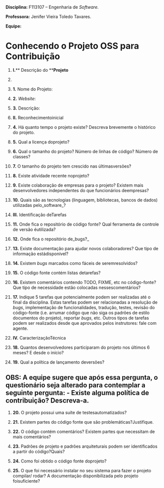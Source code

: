 **Disciplina:** F113107 – Engenharia de _Software._

**Professora:** Jenifer Vieira Toledo Tavares.

**Equipe:**

# Conhecendo o Projeto OSS para Contribuição



1. **I.**** Descrição do ****Projeto**

1.
  1. **1.** Nome do Projeto:
  2. **2.** _Website_:
  3. **3.** Descrição:



1. **II.** Reconhecimentoinicial

1. **4.** Há quanto tempo o projeto existe? Descreva brevemente o histórico do projeto.
2. **5.** Qual a licença doprojeto?
3. **6.** Qual o tamanho do projeto? Número de linhas de código? Número de classes?
4. **7.** O tamanho do projeto tem crescido nas últimasversões?
5. **8.** Existe atividade recente noprojeto?
6. **9.** Existe colaboração de empresas para o projeto? Existem mais desenvolvedores independentes do que funcionários deempresas?
7. **10.** Quais são as tecnologias (linguagem, bibliotecas, bancos de dados) utilizadas pelo_software_?

1. **III.** Identificação deTarefas

1. **11.** Onde fica o repositório de código fonte? Qual ferramenta de controle de versão éutilizada?
2. **12.** Onde fica o repositório de_bugs?_
3. **13.** Existe documentação para ajudar novos colaboradores? Que tipo de informação estádisponível?
4. **14.** Existem _bugs_ marcados como fáceis de seremresolvidos?
5. **15.** O código fonte contém listas detarefas?
6. **16.** Existem comentários contendo TODO, FIXME, etc no código-fonte? Que tipo de necessidade estão colocadas nessescomentários?
7. **17.** Indique 5 tarefas que potencialmente podem ser realizadas até o final da disciplina. Estas tarefas podem ser relacionadas a resolução de _bugs_, implementação de funcionalidades, tradução, testes, revisão do código-fonte (i.e. arrumar código que não siga os padrões de estilo documentos do projeto), reportar _bugs_, etc. Outros tipos de tarefas podem ser realizados desde que aprovados pelos instrutores: fale com agente.

1. **IV.** CaracterizaçãoTécnica

1. **18.** Quantos desenvolvedores participaram do projeto nos últimos 6 meses? E desde o início?
2. **19.** Qual a política de lançamento deversões?

## OBS: A equipe sugere que após essa pergunta, o questionário seja alterado para contemplar a seguinte pergunta: - Existe alguma política de contribuição? Descreva-a.

1. **20.** O projeto possui uma suíte de testesautomatizados?

1. **21.** Existem partes do código fonte que são problemáticas?Justifique.

1. **22.** O código contém comentários? Existem partes que necessitam de mais comentários?
2. **23.** Padrões de projeto e padrões arquiteturais podem ser identificados a partir do código?Quais?
3. **24.** Como foi obtido o código fonte doprojeto?

1. **25.** O que foi necessário instalar no seu sistema para fazer o projeto compilar/ rodar? A documentação disponibilizada pelo projeto foisuficiente?
